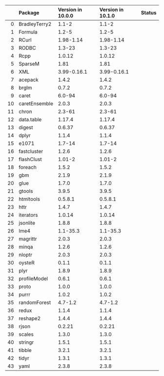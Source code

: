 <!-- markdown-link-check-disable -->

|    | Package       | Version in 10.0.0   | Version in 10.1.0   | Status   |
|---:|:--------------|:--------------------|:--------------------|:---------|
|  0 | BradleyTerry2 | 1.1-2               | 1.1-2               |          |
|  1 | Formula       | 1.2-5               | 1.2-5               |          |
|  2 | RCurl         | 1.98-1.14           | 1.98-1.14           |          |
|  3 | RODBC         | 1.3-23              | 1.3-23              |          |
|  4 | Rcpp          | 1.0.12              | 1.0.12              |          |
|  5 | SparseM       | 1.81                | 1.81                |          |
|  6 | XML           | 3.99-0.16.1         | 3.99-0.16.1         |          |
|  7 | acepack       | 1.4.2               | 1.4.2               |          |
|  8 | brglm         | 0.7.2               | 0.7.2               |          |
|  9 | caret         | 6.0-94              | 6.0-94              |          |
| 10 | caretEnsemble | 2.0.3               | 2.0.3               |          |
| 11 | chron         | 2.3-61              | 2.3-61              |          |
| 12 | data.table    | 1.17.4              | 1.17.4              |          |
| 13 | digest        | 0.6.37              | 0.6.37              |          |
| 14 | dplyr         | 1.1.4               | 1.1.4               |          |
| 15 | e1071         | 1.7-14              | 1.7-14              |          |
| 16 | fastcluster   | 1.2.6               | 1.2.6               |          |
| 17 | flashClust    | 1.01-2              | 1.01-2              |          |
| 18 | foreach       | 1.5.2               | 1.5.2               |          |
| 19 | gbm           | 2.1.9               | 2.1.9               |          |
| 20 | glue          | 1.7.0               | 1.7.0               |          |
| 21 | gtools        | 3.9.5               | 3.9.5               |          |
| 22 | htmltools     | 0.5.8.1             | 0.5.8.1             |          |
| 23 | httr          | 1.4.7               | 1.4.7               |          |
| 24 | iterators     | 1.0.14              | 1.0.14              |          |
| 25 | jsonlite      | 1.8.8               | 1.8.8               |          |
| 26 | lme4          | 1.1-35.3            | 1.1-35.3            |          |
| 27 | magrittr      | 2.0.3               | 2.0.3               |          |
| 28 | minqa         | 1.2.6               | 1.2.6               |          |
| 29 | nloptr        | 2.0.3               | 2.0.3               |          |
| 30 | oysteR        | 0.1.1               | 0.1.1               |          |
| 31 | plyr          | 1.8.9               | 1.8.9               |          |
| 32 | profileModel  | 0.6.1               | 0.6.1               |          |
| 33 | proto         | 1.0.0               | 1.0.0               |          |
| 34 | purrr         | 1.0.2               | 1.0.2               |          |
| 35 | randomForest  | 4.7-1.2             | 4.7-1.2             |          |
| 36 | redux         | 1.1.4               | 1.1.4               |          |
| 37 | reshape2      | 1.4.4               | 1.4.4               |          |
| 38 | rjson         | 0.2.21              | 0.2.21              |          |
| 39 | scales        | 1.3.0               | 1.3.0               |          |
| 40 | stringr       | 1.5.1               | 1.5.1               |          |
| 41 | tibble        | 3.2.1               | 3.2.1               |          |
| 42 | tidyr         | 1.3.1               | 1.3.1               |          |
| 43 | yaml          | 2.3.8               | 2.3.8               |          |